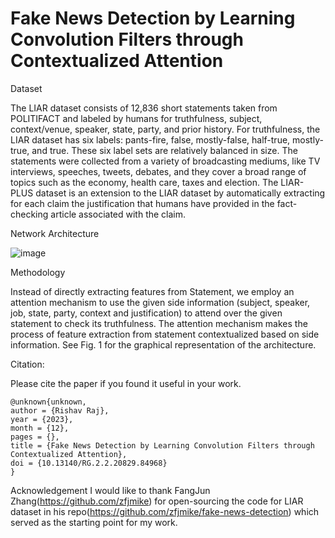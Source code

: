 # Fake News Detection by Learning Convolution Filters through Contextualized Attention

Dataset      

The LIAR dataset consists of 12,836 short statements taken from POLITIFACT and labeled by humans for truthfulness, subject, context/venue, speaker, state, party, and prior history. For truthfulness, the LIAR dataset has six labels: pants-fire, false, mostly-false, half-true, mostly-true, and true. These six label sets are relatively balanced in size. The statements were collected from a variety of broadcasting mediums, like TV interviews, speeches, tweets, debates, and they cover a broad range of topics such as the economy, health care, taxes and election. The LIAR-PLUS dataset is an extension to the LIAR dataset by automatically extracting for each claim the justification that humans have provided in the fact-checking article associated with the claim.

Network Architecture

![image](https://github.com/RishavRaj20/fakenews/assets/81917305/27c9ef78-b696-457c-9c7b-0a512a091c3e)

Methodology

Instead of directly extracting features from Statement, we employ an attention mechanism to use the given side information (subject, speaker, job, state, party, context and justification) to attend over the given statement to check its truthfulness. The attention mechanism makes the process of feature extraction from statement contextualized based on side information. See Fig. 1 for the graphical representation of the architecture.


Citation:

Please cite the paper if you found it useful in your work.

    @unknown{unknown,
    author = {Rishav Raj},
    year = {2023},
    month = {12},
    pages = {},
    title = {Fake News Detection by Learning Convolution Filters through Contextualized Attention},
    doi = {10.13140/RG.2.2.20829.84968}
    }

Acknowledgement
I would like to thank FangJun Zhang(https://github.com/zfjmike) for open-sourcing the code for LIAR dataset in his repo(https://github.com/zfjmike/fake-news-detection) which served as the starting point for my work.
